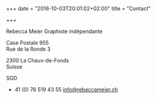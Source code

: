 +++
date = "2016-10-03T20:01:02+02:00"
title = "Contact"

+++

Rebecca Meier
Graphiste indépendante

Case Postale 955 \
Rue de la Ronde 3

2300 La Chaux-de-Fonds \
Suisse

SGD

+ 41 (0) 76 519 43 55
info@rebeccameier.ch
